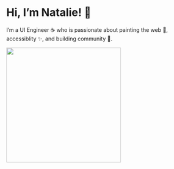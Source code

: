 # Hi, I’m Natalie! :cherry_blossom:
I’m a UI Engineer ☕ who is passionate about painting the web 🎨, accessiblity ✨, and building community 💞.

<img src="https://user-images.githubusercontent.com/34781875/111087747-4a17f180-84f1-11eb-9fe4-067b37ed2454.png" width="300">
